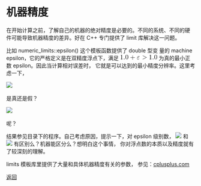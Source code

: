 # 机器精度

在开始计算之前，了解自己的机器的绝对精度是必要的。不同的系统、不同的硬
件可能导致机器精度的差异。好在 C++ 专门提供了 limit 库解决这一问题。

比如 numeric_limits<double>::epsilon() 这个模板函数提供了 double 型变
量的 machine epsilon，它的严格定义是在双精度浮点下，满足
![avatar](./1pe.gif)
为真的最小正数 epsilon。因此当计算相对误差时，
它就是可以达到的最小精度分辨率。这里考虑一下，

<img src="http://latex.codecogs.com/gif.latex?1.0 + 0.4 * \varepsilon > 1.0" />

是真还是假？

<img src="http://latex.codecogs.com/gif.latex?1.0 + 0.5 * \varepsilon > 1.0" />

呢？

结果参见目录下的程序。自己考虑原因，提示一下，对 epsilon 级别数，
<img src="http://latex.codecogs.com/gif.latex?0.6 * \varepsilon" />
和
<img src="http://latex.codecogs.com/gif.latex?0.7 * \varepsilon" />
有区别么？机器能区分么？想明白这个事情，
你对浮点数的本质以及精度就有了较深刻的理解。

limits 模板库里提供了大量和具体机器精度有关的参数，
参见：[cplusplus.com](http://www.cplusplus.com/reference/limits/numeric_limits/)

[返回](../README.md)